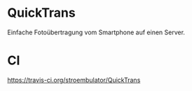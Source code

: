 # QuickTrans
Einfache Fotoübertragung vom Smartphone auf einen Server.

# CI
https://travis-ci.org/stroembulator/QuickTrans